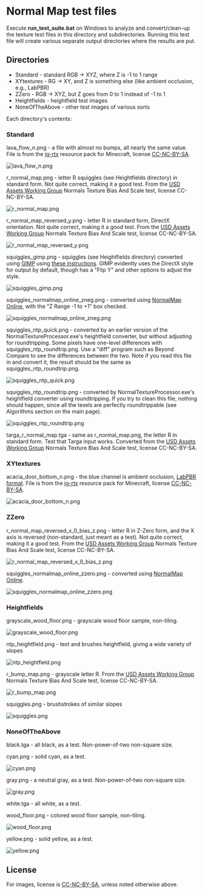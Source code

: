 # Normal Map test files

Execute **run_test_suite.bat** on Windows to analyze and convert/clean-up the texture test files in this directory and subdirectories. Running this test file will create various separate output directories where the results are put.

## Directories
* Standard - standard RGB -> XYZ, where Z is -1 to 1 range
* XYtextures - RG -> XY, and Z is something else (like ambient occlusion, e.g., LabPBR)
* ZZero - RGB -> XYZ, but Z goes from 0 to 1 instead of -1 to 1
* Heightfields - heightfield test images
* NoneOfTheAbove - other test images of various sorts

Each directory's contents:

### Standard

lava_flow_n.png - a file with almost no bumps, all nearly the same value. File is from the [jg-rtx](https://github.com/jasonjgardner/jg-rtx) resource pack for Minecraft, license [CC-NC-BY-SA](https://github.com/jasonjgardner/jg-rtx/blob/main/LICENSE).

![lava_flow_n.png](./Standard/lava_flow_n.png "lava_flow_n.png")

r_normal_map.png - letter R squiggles (see Heightfields directory) in standard form. Not quite correct, making it a good test. From the [USD Assets Working Group](https://github.com/usd-wg/assets/tree/main/test_assets/NormalsTextureBiasAndScale) Normals Texture Bias And Scale test, license CC-NC-BY-SA.

![r_normal_map.png](./Standard/r_normal_map.png "r_normal_map.png")

r_normal_map_reversed_y.png - letter R in standard form, DirectX orientation. Not quite correct, making it a good test. From the [USD Assets Working Group](https://github.com/usd-wg/assets/tree/main/test_assets/NormalsTextureBiasAndScale) Normals Texture Bias And Scale test, license CC-NC-BY-SA.

![r_normal_map_reversed_y.png](./Standard/r_normal_map_reversed_y.png "r_normal_map_reversed_y.png")

squiggles_gimp.png - squiggles (see Heightfields directory) converted using [GIMP](https://www.gimp.org/) using [these instructions](https://docs.gimp.org/en/gimp-filter-normal-map.html). GIMP evidently uses the DirectX style for output by default, though has a "Flip Y" and other options to adjust the style.

![squiggles_gimp.png](./Standard/squiggles_gimp.png "squiggles_gimp.png")

squiggles_normalmap_online_zneg.png - converted using [NormalMap Online](https://cpetry.github.io/NormalMap-Online/), with the "Z Range -1 to +1" box checked.

![squiggles_normalmap_online_zneg.png](./Standard/squiggles_normalmap_online_zneg.png "squiggles_normalmap_online_zneg.png")

squiggles_ntp_quick.png - converted by an earlier version of the NormalTextureProcessor.exe's heightfield converter, but without adjusting for roundtripping. Some pixels have one-level differences with squiggles_ntp_roundtrip.png. Use a "diff" program such as Beyond Compare to see the differences between the two. Note if you read this file in and convert it, the result should be the same as squiggles_ntp_roundtrip.png.

![squiggles_ntp_quick.png](./Standard/squiggles_ntp_quick.png "squiggles_ntp_quick.png")

squiggles_ntp_roundtrip.png - converted by NormalTextureProcessor.exe's heightfield converter using roundtripping. If you try to clean this file, nothing should happen, since all the texels are perfectly roundtrippable (see Algorithms section on the main page).

![squiggles_ntp_roundtrip.png](./Standard/squiggles_ntp_roundtrip.png "squiggles_ntp_roundtrip.png")

targa_r_normal_map.tga - same as r_normal_map.png, the letter R in standard form. Test that Targa input works. Converted from the [USD Assets Working Group](https://github.com/usd-wg/assets/tree/main/test_assets/NormalsTextureBiasAndScale) Normals Texture Bias And Scale test, license CC-NC-BY-SA.

### XYtextures

acacia_door_bottom_n.png - the blue channel is ambient occlusion, [LabPBR format](https://shaderlabs.org/wiki/LabPBR_Material_Standard). File is from the [jg-rtx](https://github.com/jasonjgardner/jg-rtx) resource pack for Minecraft, license [CC-NC-BY-SA](https://github.com/jasonjgardner/jg-rtx/blob/main/LICENSE).

![acacia_door_bottom_n.png](./XYtextures/acacia_door_bottom_n.png "acacia_door_bottom_n.png")

### ZZero

r_normal_map_reversed_x_0_bias_z.png - letter R in Z-Zero form, and the X axis is reversed (non-standard, just meant as a test). Not quite correct, making it a good test. From the [USD Assets Working Group](https://github.com/usd-wg/assets/tree/main/test_assets/NormalsTextureBiasAndScale) Normals Texture Bias And Scale test, license CC-NC-BY-SA.

![r_normal_map_reversed_x_0_bias_z.png](./ZZero/r_normal_map_reversed_x_0_bias_z.png "r_normal_map_reversed_x_0_bias_z.png")

squiggles_normalmap_online_zzero.png - converted using [NormalMap Online](https://cpetry.github.io/NormalMap-Online/).

![squiggles_normalmap_online_zzero.png](./ZZero/squiggles_normalmap_online_zzero.png "squiggles_normalmap_online_zzero.png")

### Heightfields

grayscale_wood_floor.png - grayscale wood floor sample, non-tiling.

![grayscale_wood_floor.png](./Heightfields/grayscale_wood_floor.png "grayscale_wood_floor.png")

ntp_heightfield.png - text and brushes heightfield, giving a wide variety of slopes 

![ntp_heightfield.png](./Heightfields/ntp_heightfield.png "ntp_heightfield.png")

r_bump_map.png - grayscale letter R. From the [USD Assets Working Group](https://github.com/usd-wg/assets/tree/main/test_assets/NormalsTextureBiasAndScale) Normals Texture Bias And Scale test, license CC-NC-BY-SA.

![r_bump_map.png](./Heightfields/r_bump_map.png "r_bump_map.png")

squiggles.png - brushstrokes of similar slopes

![squiggles.png](./Heightfields/squiggles.png "squiggles.png")

### NoneOfTheAbove

black.tga - all black, as a test. Non-power-of-two non-square size.

cyan.png - solid cyan, as a test.

![cyan.png](./NoneOfTheAbove/cyan.png "cyan.png")

gray.png - a neutral gray, as a test. Non-power-of-two non-square size.

![gray.png](./NoneOfTheAbove/gray.png "gray.png")

white.tga - all white, as a test.

wood_floor.png - colored wood floor sample, non-tiling.

![wood_floor.png](./NoneOfTheAbove/wood_floor.png "wood_floor.png")

yellow.png - solid yellow, as a test.

![yellow.png](./NoneOfTheAbove/yellow.png "yellow.png")

## License

For images, license is [CC-NC-BY-SA](https://github.com/erich666/NormalTextureProcessor/test_files/LICENSE), unless noted otherwise above.